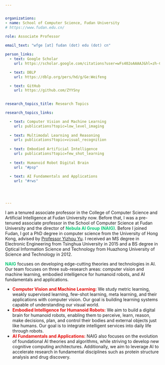```yaml
---


organizations:
- name: School of Computer Science, Fudan University
# https://www.fudan.edu.cn/
  
role: Associate Professor

email_text: "wfge [at] fudan (dot) edu (dot) cn"

person_links:
  - text: Google Scholar
    url: https://scholar.google.com/citations?user=wFs402oAAAAJ&hl=zh-CN

  - text: DBLP 
    url: https://dblp.org/pers/hd/g/Ge:Weifeng

  - text: GitHub
    url: https://github.com/ZYYSny

  
research_topics_title: Research Topics

research_topics_links:

  - text: Computer Vision and Machine Learning
    url: publications?topic=low_level_imaging
    
  - text: Multimodal Learning and Reasoning
    url: publications?topic=visual_recognition
    
  - text: Embodied Artificial Intelligence
    url: publications?topic=few_shot_learning
    
  - text: Humanoid Robot Digital Brain
    url: "#psp"
    
  - text: AI Fundamentals and Applications
    url: "#rws"


  

---
```


I am a tenured associate professor in the College of Computer Science and Artificial Intelligence at Fudan University now. Before that, I was a pre-tenured associate professor in the School of Computer Science at Fudan University and the director of <span style="color: #0cc977; font-weight: bold;">Nebula AI Group (NAIG)</span>. Before I joined Fudan, I got a PhD degree in computer science from the University of Hong Kong, advised by [Professor Yizhou Yu](https://i.cs.hku.hk/~yzyu/). I received an MS degree in Electronic Engineering from Tsinghua University in 2015 and a BS degree in Optical Information Science and Technology from Huazhong University of Science and Technology in 2012.

<span style="color: #0cc977; font-weight: bold;">NAIG</span> focuses on developing edge-cutting theories and technologies in AI. Our team focuses on three sub-research areas: computer vision and machine learning, embodied intelligence for humanoid robots, and AI fundamentals and applications.

- <span style="color: #E40B07; font-weight: bold;">Computer Vision and Machine Learning:</span> We study metric learning, weakly supervised learning, few-shot learning, meta learning, and their applications with computer vision. Our goal is building learning systems capable of understanding our visual world.
- <span style="color: #E40B07; font-weight: bold;">Embodied Intelligence for Humanoid Robots:</span> We aim to build a digital brain for humanoid robots, enabling them to perceive, learn, reason, make decisions, plan, and control their bodies and external objects just like humans. Our goal is to integrate intelligent services into daily life through robots.
- <span style="color: #E40B07; font-weight: bold;"> AI Fundamentals and Applications:</span> NAIG also focuses on the evolution of foundational AI theories and algorithms, while striving to develop new cognitive computing architectures. Additionally, we aim to leverage AI to accelerate research in fundamental disciplines such as protein structure analysis and drug discovery.
